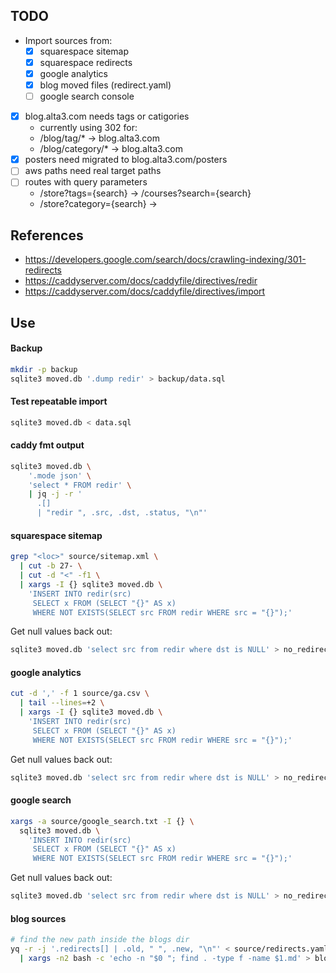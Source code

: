 
## TODO

- Import sources from:
  - [x] squarespace sitemap
  - [x] squarespace redirects
  - [x] google analytics 
  - [x] blog moved files (redirect.yaml)
  - [ ] google search console
- [x] blog.alta3.com needs tags or catigories
  - currently using 302 for:
  - /blog/tag/* -> blog.alta3.com
  - /blog/category/* -> blog.alta3.com
- [x] posters need migrated to blog.alta3.com/posters
- [ ] aws paths need real target paths
- [ ] routes with query parameters
  - /store?tags={search} -> /courses?search={search}
  - /store?category={search} -> 

## References

- https://developers.google.com/search/docs/crawling-indexing/301-redirects
- https://caddyserver.com/docs/caddyfile/directives/redir
- https://caddyserver.com/docs/caddyfile/directives/import

## Use

#### Backup 

```bash
mkdir -p backup
sqlite3 moved.db '.dump redir' > backup/data.sql
```

#### Test repeatable import

```bash
sqlite3 moved.db < data.sql
```

#### caddy fmt output

```bash
sqlite3 moved.db \
    '.mode json' \
    'select * FROM redir' \
    | jq -j -r '
      .[] 
      | "redir ", .src, .dst, .status, "\n"'
```

#### squarespace sitemap

```bash
grep "<loc>" source/sitemap.xml \
  | cut -b 27- \
  | cut -d "<" -f1 \
  | xargs -I {} sqlite3 moved.db \
    'INSERT INTO redir(src) 
     SELECT x FROM (SELECT "{}" AS x) 
     WHERE NOT EXISTS(SELECT src FROM redir WHERE src = "{}");'
```

Get null values back out:

```bash
sqlite3 moved.db 'select src from redir where dst is NULL' > no_redirect/squarespace.txt
```

#### google analytics

```bash
cut -d ',' -f 1 source/ga.csv \
  | tail --lines=+2 \
  | xargs -I {} sqlite3 moved.db \
    'INSERT INTO redir(src) 
     SELECT x FROM (SELECT "{}" AS x) 
     WHERE NOT EXISTS(SELECT src FROM redir WHERE src = "{}");'
```

Get null values back out:

```bash
sqlite3 moved.db 'select src from redir where dst is NULL' > no_redirect/ga.txt
```

#### google search

```bash
xargs -a source/google_search.txt -I {} \
  sqlite3 moved.db \
    'INSERT INTO redir(src) 
     SELECT x FROM (SELECT "{}" AS x) 
     WHERE NOT EXISTS(SELECT src FROM redir WHERE src = "{}");'
```

Get null values back out:

```bash
sqlite3 moved.db 'select src from redir where dst is NULL' > no_redirect/google_search.txt
```

#### blog sources

```bash
# find the new path inside the blogs dir
yq -r -j '.redirects[] | .old, " ", .new, "\n"' < source/redirects.yaml \
  | xargs -n2 bash -c 'echo -n "$0 "; find . -type f -name $1.md' > blogs.txt
```
